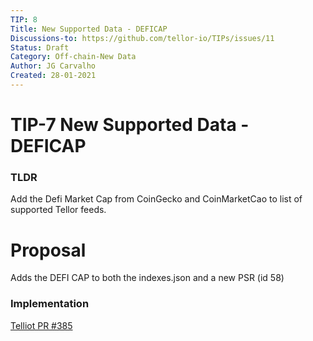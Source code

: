 ```yaml
---
TIP: 8
Title: New Supported Data - DEFICAP
Discussions-to: https://github.com/tellor-io/TIPs/issues/11
Status: Draft
Category: Off-chain-New Data
Author: JG Carvalho
Created: 28-01-2021
---
```


# TIP-7 New Supported Data - DEFICAP

### TLDR

Add the Defi Market Cap from CoinGecko and CoinMarketCao to list of supported Tellor feeds.  

# Proposal


Adds the DEFI CAP to both the indexes.json and a new PSR (id 58)

### Implementation

[Telliot PR #385](https://github.com/tellor-io/telliot/pull/385) 
